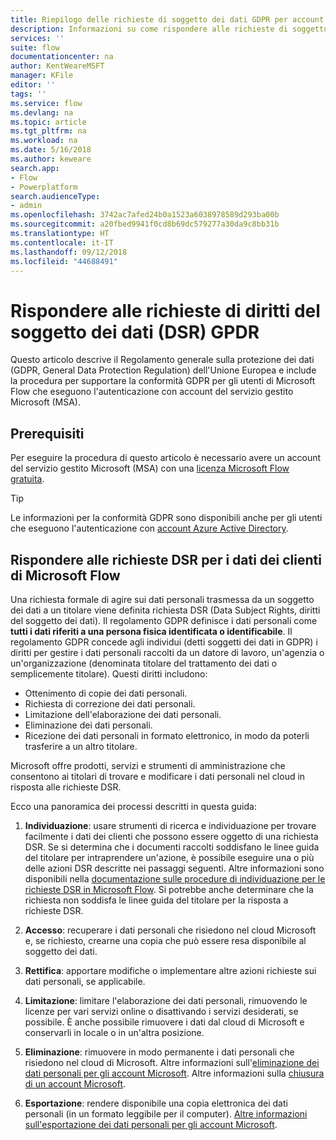 ```yaml
---
title: Riepilogo delle richieste di soggetto dei dati GDPR per account del servizio gestito Microsoft (MSA) | Microsoft Docs
description: Informazioni su come rispondere alle richieste di soggetto dei dati GPDR per Microsoft Flow.
services: ''
suite: flow
documentationcenter: na
author: KentWeareMSFT
manager: KFile
editor: ''
tags: ''
ms.service: flow
ms.devlang: na
ms.topic: article
ms.tgt_pltfrm: na
ms.workload: na
ms.date: 5/16/2018
ms.author: keweare
search.app:
- Flow
- Powerplatform
search.audienceType:
- admin
ms.openlocfilehash: 3742ac7afed24b0a1523a6038978589d293ba00b
ms.sourcegitcommit: a20fbed9941f0cd8b69dc579277a30da9c8bb31b
ms.translationtype: HT
ms.contentlocale: it-IT
ms.lasthandoff: 09/12/2018
ms.locfileid: "44688491"
---
```

# <a name="respond-to-gdpr-data-subject-rights-dsrs-requests"></a>Rispondere alle richieste di diritti del soggetto dei dati (DSR) GPDR

Questo articolo descrive il Regolamento generale sulla protezione dei dati (GDPR, General Data Protection Regulation) dell'Unione Europea e include la procedura per supportare la conformità GDPR per gli utenti di Microsoft Flow che eseguono l'autenticazione con account del servizio gestito Microsoft (MSA).

## <a name="prerequisites"></a>Prerequisiti

Per eseguire la procedura di questo articolo è necessario avere un account del servizio gestito Microsoft (MSA) con una [licenza Microsoft Flow gratuita](https://flow.microsoft.com/pricing/).

>[!TIP]
> Le informazioni per la conformità GDPR sono disponibili anche per gli utenti che eseguono l'autenticazione con [account Azure Active Directory](gdpr-dsr-summary.md).
>
>

## <a name="respond-to-dsrs-for-microsoft-flow-customer-data"></a>Rispondere alle richieste DSR per i dati dei clienti di Microsoft Flow

Una richiesta formale di agire sui dati personali trasmessa da un soggetto dei dati a un titolare viene definita richiesta DSR (Data Subject Rights, diritti del soggetto dei dati). Il regolamento GDPR definisce i dati personali come **tutti i dati riferiti a una persona fisica identificata o identificabile**. Il regolamento GDPR concede agli individui (detti soggetti dei dati in GDPR) i diritti per gestire i dati personali raccolti da un datore di lavoro, un'agenzia o un'organizzazione (denominata titolare del trattamento dei dati o semplicemente titolare). Questi diritti includono:

* Ottenimento di copie dei dati personali.
* Richiesta di correzione dei dati personali.
* Limitazione dell'elaborazione dei dati personali.
* Eliminazione dei dati personali.
* Ricezione dei dati personali in formato elettronico, in modo da poterli trasferire a un altro titolare.

Microsoft offre prodotti, servizi e strumenti di amministrazione che consentono ai titolari di trovare e modificare i dati personali nel cloud in risposta alle richieste DSR.

Ecco una panoramica dei processi descritti in questa guida:

1. **Individuazione**: usare strumenti di ricerca e individuazione per trovare facilmente i dati dei clienti che possono essere oggetto di una richiesta DSR. Se si determina che i documenti raccolti soddisfano le linee guida del titolare per intraprendere un'azione, è possibile eseguire una o più delle azioni DSR descritte nei passaggi seguenti. Altre informazioni sono disponibili nella [documentazione sulle procedure di individuazione per le richieste DSR in Microsoft Flow](gdpr-dsr-discovery-msa.md). Si potrebbe anche determinare che la richiesta non soddisfa le linee guida del titolare per la risposta a richieste DSR.

1. **Accesso**: recuperare i dati personali che risiedono nel cloud Microsoft e, se richiesto, crearne una copia che può essere resa disponibile al soggetto dei dati.

1. **Rettifica**: apportare modifiche o implementare altre azioni richieste sui dati personali, se applicabile.

1. **Limitazione**: limitare l'elaborazione dei dati personali, rimuovendo le licenze per vari servizi online o disattivando i servizi desiderati, se possibile. È anche possibile rimuovere i dati dal cloud di Microsoft e conservarli in locale o in un'altra posizione.

1. **Eliminazione**: rimuovere in modo permanente i dati personali che risiedono nel cloud di Microsoft. Altre informazioni sull'[eliminazione dei dati personali per gli account Microsoft](gdpr-dsr-delete-msa.md). Altre informazioni sulla [chiusura di un account Microsoft](gdpr-dsr-accountclose-msa.md).

1. **Esportazione**: rendere disponibile una copia elettronica dei dati personali (in un formato leggibile per il computer). [Altre informazioni sull'esportazione dei dati personali per gli account Microsoft](gdpr-dsr-export-msa.md).

